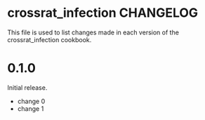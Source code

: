 # crossrat_infection CHANGELOG

This file is used to list changes made in each version of the crossrat_infection cookbook.

# 0.1.0

Initial release.

- change 0
- change 1

